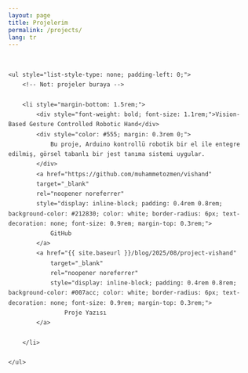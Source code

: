```yaml
---
layout: page
title: Projelerim
permalink: /projects/
lang: tr
---
```


<div style="max-width: 800px; margin: 0 auto; font-family: 'Segoe UI', Tahoma, Geneva, Verdana, sans-serif; line-height: 1.7; color: #333; padding: 1rem 0;">

    <ul style="list-style-type: none; padding-left: 0;">
        <!-- Not: projeler buraya -->

        <li style="margin-bottom: 1.5rem;">
            <div style="font-weight: bold; font-size: 1.1rem;">Vision-Based Gesture Controlled Robotic Hand</div>
            <div style="color: #555; margin: 0.3rem 0;">
                Bu proje, Arduino kontrollü robotik bir el ile entegre edilmiş, görsel tabanlı bir jest tanıma sistemi uygular.
            </div>
            <a href="https://github.com/muhammetozmen/vishand" 
            target="_blank" 
            rel="noopener noreferrer"
            style="display: inline-block; padding: 0.4rem 0.8rem; background-color: #212830; color: white; border-radius: 6px; text-decoration: none; font-size: 0.9rem; margin-top: 0.3rem;">
                GitHub
            </a>
            <a href="{{ site.baseurl }}/blog/2025/08/project-vishand"
                target="_blank" 
                rel="noopener noreferrer"
                style="display: inline-block; padding: 0.4rem 0.8rem; background-color: #007acc; color: white; border-radius: 6px; text-decoration: none; font-size: 0.9rem; margin-top: 0.3rem;">
                    Proje Yazısı
            </a>

        </li>
        
    </ul>

</div>
